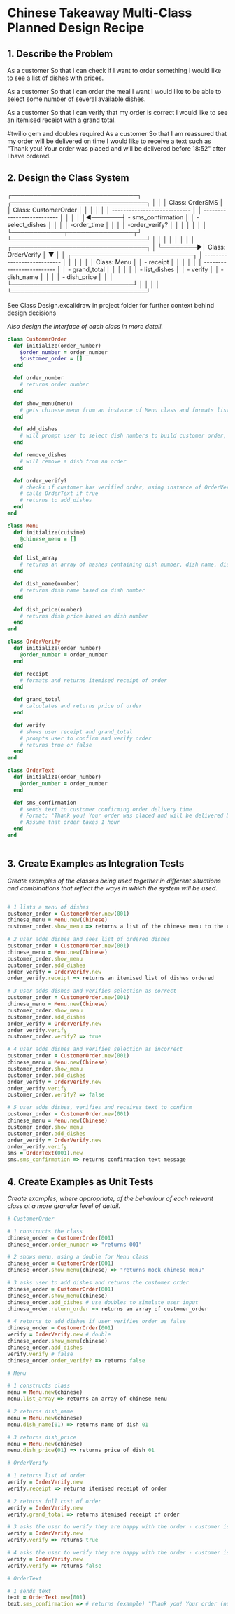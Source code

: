 # Chinese Takeaway Multi-Class Planned Design Recipe

## 1. Describe the Problem

As a customer
So that I can check if I want to order something
I would like to see a list of dishes with prices.

As a customer
So that I can order the meal I want
I would like to be able to select some number of several available dishes.

As a customer
So that I can verify that my order is correct
I would like to see an itemised receipt with a grand total.

#twilio gem and doubles required
As a customer
So that I am reassured that my order will be delivered on time
I would like to receive a text such as "Thank you! Your order was placed and will be delivered before 18:52" after I have ordered.

## 2. Design the Class System

┌─────────────────────────────┐        ┌───────────────────────────────┐
│                             │        │  Class: OrderSMS              │
│  Class: CustomerOrder       │        │                               │
│                             │        │ ----------------------------  │
│ --------------------------  │        │                               │
│                             │◄───────┤  - sms_confirmation           │
│  -select_dishes             │        │                               │
│  -order_time                │        │                               │
│  -order_verify?             │        │                               │
│                             │        │                               │
└────────────┬───────────────┬┘        └───────────────────────────────┘
             │               │
             │               │
             │               │
             │               │         ┌───────────────────────────────┐
             │               └────────►│  Class: OrderVerify           │
             ▼                         │                               │
┌────────────────────────────┐         │ ---------------------------   │
│                            │         │                               │
│  Class: Menu               │         │ - receipt                     │
│                            │         │                               │
│ -------------------------  │         │ - grand_total                 │
│                            │         │                               │
│ - list_dishes              │         │ - verify                      │
│ - dish_name                │         │                               │
│ - dish_price               │         │                               │
└────────────────────────────┘         │                               │
                                       │                               │
                                       └───────────────────────────────┘

See Class Design.excalidraw in project folder for further context behind design decisions

_Also design the interface of each class in more detail._

```ruby
class CustomerOrder
  def initialize(order_number)
    $order_number = order_number
    $customer_order = []
  end

  def order_number
    # returns order number
  end

  def show_menu(menu)
    # gets chinese menu from an instance of Menu class and formats list, storing in instance variable, returns to user
  end

  def add_dishes 
    # will prompt user to select dish numbers to build customer order, pushes dishes to $customer_order
  end

  def remove_dishes
    # will remove a dish from an order
  end

  def order_verify?
    # checks if customer has verified order, using instance of OrderVerify
    # calls OrderText if true
    # returns to add_dishes
  end
end

class Menu
  def initialize(cuisine)
    @chinese_menu = []
  end

  def list_array
    # returns an array of hashes containing dish number, dish name, dish price
  end

  def dish_name(number)
    # returns dish name based on dish number
  end

  def dish_price(number)
    # returns dish price based on dish number
  end
end

class OrderVerify
  def initialize(order_number)
    @order_number = order_number
  end

  def receipt
    # formats and returns itemised receipt of order
  end

  def grand_total
    # calculates and returns price of order
  end

  def verify
    # shows user receipt and grand_total
    # prompts user to confirm and verify order
    # returns true or false
  end
end

class OrderText
  def initialize(order_number)
    @order_number = order_number
  end

  def sms_confirmation
    # sends text to customer confirming order delivery time
    # Format: "Thank you! Your order was placed and will be delivered before 18:52"
    # Assume that order takes 1 hour
  end
end
    
```

## 3. Create Examples as Integration Tests

_Create examples of the classes being used together in different situations and
combinations that reflect the ways in which the system will be used._

```ruby

# 1 lists a menu of dishes
customer_order = CustomerOrder.new(001)
chinese_menu = Menu.new(Chinese)
customer_order.show_menu => returns a list of the chinese menu to the user

# 2 user adds dishes and sees list of ordered dishes
customer_order = CustomerOrder.new(001)
chinese_menu = Menu.new(Chinese)
customer_order.show_menu
customer_order.add_dishes
order_verify = OrderVerify.new
order_verify.receipt => returns an itemised list of dishes ordered

# 3 user adds dishes and verifies selection as correct
customer_order = CustomerOrder.new(001)
chinese_menu = Menu.new(Chinese)
customer_order.show_menu
customer_order.add_dishes
order_verify = OrderVerify.new
order_verify.verify
customer_order.verify? => true

# 4 user adds dishes and verifies selection as incorrect
customer_order = CustomerOrder.new(001)
chinese_menu = Menu.new(Chinese)
customer_order.show_menu
customer_order.add_dishes
order_verify = OrderVerify.new
order_verify.verify
customer_order.verify? => false

# 5 user adds dishes, verifies and receives text to confirm
customer_order = CustomerOrder.new(001)
chinese_menu = Menu.new(Chinese)
customer_order.show_menu
customer_order.add_dishes
order_verify = OrderVerify.new
order_verify.verify
sms = OrderText(001).new
sms.sms_confirmation => returns confirmation text message

```

## 4. Create Examples as Unit Tests

_Create examples, where appropriate, of the behaviour of each relevant class at
a more granular level of detail._

```ruby
# CustomerOrder

# 1 constructs the class
chinese_order = CustomerOrder(001)
chinese_order.order_number => "returns 001"

# 2 shows menu, using a double for Menu class
chinese_order = CustomerOrder(001)
chinese_order.show_menu(chinese) => "returns mock chinese menu"

# 3 asks user to add dishes and returns the customer order
chinese_order = CustomerOrder(001)
chinese_order.show_menu(chinese)
chinese_order.add_dishes # use doubles to simulate user input
chinese_order.return_order => returns an array of customer_order

# 4 returns to add dishes if user verifies order as false
chinese_order = CustomerOrder(001)
verify = OrderVerify.new # double
chinese_order.show_menu(chinese)
chinese_order.add_dishes
verify.verify # false
chinese_order.order_verify? => returns false

# Menu

# 1 constructs class
menu = Menu.new(chinese)
menu.list_array => returns an array of chinese menu

# 2 returns dish_name
menu = Menu.new(chinese)
menu.dish_name(01) => returns name of dish 01

# 3 returns dish_price
menu = Menu.new(chinese)
menu.dish_price(01) => returns price of dish 01

# OrderVerify

# 1 returns list of order
verify = OrderVerify.new
verify.receipt => returns itemised receipt of order

# 2 returns full cost of order
verify = OrderVerify.new
verify.grand_total => returns itemised receipt of order

# 3 asks the user to verify they are happy with the order - customer is happy
verify = OrderVerify.new
verify.verify => returns true

# 4 asks the user to verify they are happy with the order - customer is not happy
verify = OrderVerify.new
verify.verify => returns false

# OrderText

# 1 sends text
text = OrderText.new(001)
text.sms_confirmation => # returns (example) "Thank you! Your order (number) was placed and will be delivered before 18:52"
```



